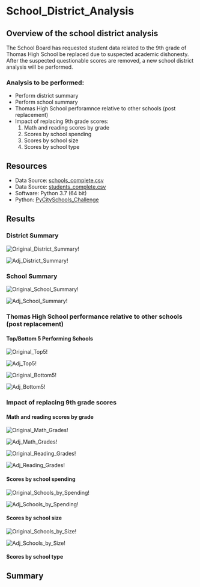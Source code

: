 # School_District_Analysis

## Overview of the school district analysis
The School Board has requested student data related to the 9th grade of Thomas High School be replaced due to suspected academic dishonesty.  After the suspected questionable scores are removed, a new school district analysis will be performed.

### Analysis to be performed:
- Perform district summary
- Perform school summary
- Thomas High School perforamnce relative to other schools (post replacement)
- Impact of replacing 9th grade scores:
  1. Math and reading scores by grade
  2. Scores by school spending
  3. Scores by school size
  4. Scores by school type

## Resources
- Data Source: [schools_complete.csv](https://github.com/nkinsler/School_District_Analysis/blob/main/Resources/schools_complete.csv)
- Data Source: [students_complete.csv](https://github.com/nkinsler/School_District_Analysis/blob/main/Resources/schools_complete.csv)
- Software: Python 3.7 (64 bit)
- Python: [PyCitySchools_Challenge](https://github.com/nkinsler/School_District_Analysis/blob/main/PyCitySchools_Challenge.ipynb)

## Results

### District Summary
![Original_District_Summary](https://github.com/nkinsler/School_District_Analysis/blob/main/Analysis/Original_District_Summary.png)!

![Adj_District_Summary](https://github.com/nkinsler/School_District_Analysis/blob/main/Analysis/Adj_District_Summary.png)!

### School Summary
![Original_School_Summary](https://github.com/nkinsler/School_District_Analysis/blob/main/Analysis/Original_School_Summary.png)!

![Adj_School_Summary](https://github.com/nkinsler/School_District_Analysis/blob/main/Analysis/Adj_School_Summary.png)!

### Thomas High School performance relative to other schools (post replacement)

#### Top/Bottom 5 Performing Schools
![Original_Top5](https://github.com/nkinsler/School_District_Analysis/blob/main/Analysis/Original_Top5.png)!

![Adj_Top5](https://github.com/nkinsler/School_District_Analysis/blob/main/Analysis/Adj_Top5.png)!

![Original_Bottom5](https://github.com/nkinsler/School_District_Analysis/blob/main/Analysis/Original_Bottom5.png)!

![Adj_Bottom5](https://github.com/nkinsler/School_District_Analysis/blob/main/Analysis/Adj_Bottom5.png)!

### Impact of replacing 9th grade scores

#### Math and reading scores by grade
![Original_Math_Grades](https://github.com/nkinsler/School_District_Analysis/blob/main/Analysis/Original_Math_Grades.png)!

![Adj_Math_Grades](https://github.com/nkinsler/School_District_Analysis/blob/main/Analysis/Adj_Math_Grades.png)!

![Original_Reading_Grades](https://github.com/nkinsler/School_District_Analysis/blob/main/Analysis/Original_Reading_Scores.png)!

![Adj_Reading_Grades](https://github.com/nkinsler/School_District_Analysis/blob/main/Analysis/Adj_Reading_Scores.png)!

#### Scores by school spending
![Original_Schools_by_Spending](https://github.com/nkinsler/School_District_Analysis/blob/main/Analysis/Original_Scores_by_Spending.png)!

![Adj_Schools_by_Spending](https://github.com/nkinsler/School_District_Analysis/blob/main/Analysis/Adj_Scores_by_Spending.png)!

#### Scores by school size
![Original_Schools_by_Size](https://github.com/nkinsler/School_District_Analysis/blob/main/Analysis/Original_Scores_by_Spending.png)!

![Adj_Schools_by_Size](https://github.com/nkinsler/School_District_Analysis/blob/main/Analysis/Adj_Scores_by_Spending.png)!

#### Scores by school type




## Summary




